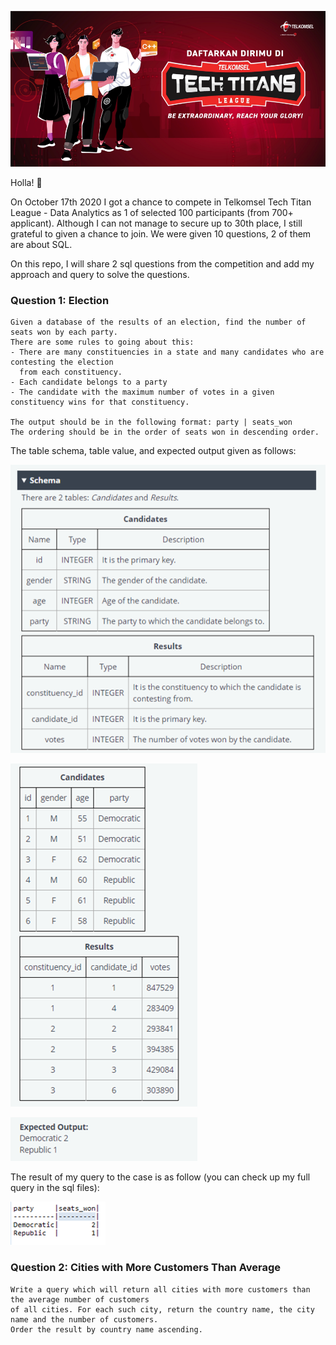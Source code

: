 ![logo](./png/logo.png)
  
Holla! 👋

On October 17th 2020 I got a chance to compete in Telkomsel Tech Titan League - Data Analytics as 1 of selected 100 participants (from 700+ applicant).
Although I can not manage to secure up to 30th place, I still grateful to given a chance to join. We were given 10 questions, 2 of them are about SQL.

On this repo, I will share 2 sql questions from the competition and add my approach and query to solve the questions.

### Question 1: Election

 ```
 Given a database of the results of an election, find the number of seats won by each party. 
 There are some rules to going about this:
 - There are many constituencies in a state and many candidates who are contesting the election 
   from each constituency.
 - Each candidate belongs to a party
 - The candidate with the maximum number of votes in a given constituency wins for that constituency.
 
 The output should be in the following format: party | seats_won
 The ordering should be in the order of seats won in descending order.
 ```
The table schema, table value, and expected output given as follows:

![schema1](./png/schema1.png)

![table1](./png/table1.png)

![output1](./png/output1.png)

The result of my query to the case is as follow (you can check up my full query in the sql files):

![result1](./png/result1.png)

### Question 2: Cities with More Customers Than Average

```
Write a query which will return all cities with more customers than the average number of customers 
of all cities. For each such city, return the country name, the city name and the number of customers. 
Order the result by country name ascending.
```
